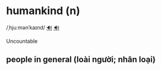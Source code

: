 # humankind (n)

/ˌhjuːmənˈkaɪnd/ [🔊](https://www.oxfordlearnersdictionaries.com/media/english/uk_pron/h/hum/human/humankind__gb_1.mp3) [🔊](https://www.oxfordlearnersdictionaries.com/media/english/us_pron/h/hum/human/humankind__us_2_rr.mp3)

Uncountable

## people in general (loài người; nhân loại)
